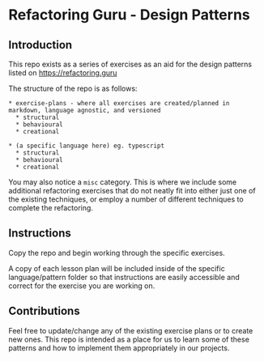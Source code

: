 # Refactoring Guru - Design Patterns

## Introduction

This repo exists as a series of exercises as an aid for the design
patterns listed on https://refactoring.guru

The structure of the repo is as follows:

```
* exercise-plans - where all exercises are created/planned in markdown, language agnostic, and versioned
  * structural
  * behavioural
  * creational

* (a specific language here) eg. typescript
  * structural
  * behavioural
  * creational
```

You may also notice a `misc` category. This is where we include some
additional refactoring exercises that do not neatly fit into either just
one of the existing techniques, or employ a number of different
techniques to complete the refactoring.

## Instructions

Copy the repo and begin working through the specific exercises.

A copy of each lesson plan will be included inside of the specific
language/pattern folder so that instructions are easily accessible and
correct for the exercise you are working on.

## Contributions

Feel free to update/change any of the existing exercise plans or to
create new ones. This repo is intended as a place for us to learn some
of these patterns and how to implement them appropriately in our
projects.
